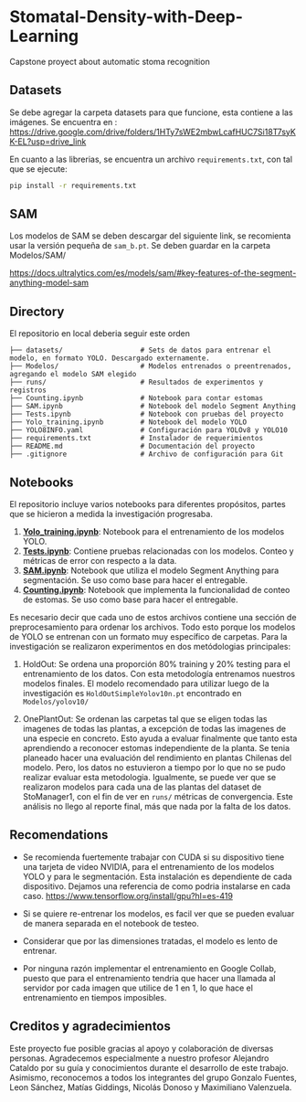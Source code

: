 # Stomatal-Density-with-Deep-Learning
Capstone proyect about automatic stoma recognition

## Datasets
Se debe agregar la carpeta datasets para que funcione, esta contiene a las imágenes.
Se encuentra en : https://drive.google.com/drive/folders/1HTy7sWE2mbwLcafHUC7Si18T7syKK-EL?usp=drive_link

En cuanto a las librerias, se encuentra un archivo `requirements.txt`, con tal que se ejecute:

```bash
pip install -r requirements.txt
```
## SAM
Los modelos de SAM se deben descargar del siguiente link, se recomienta usar la versión pequeña de `sam_b.pt`. Se deben guardar en la carpeta Modelos/SAM/

https://docs.ultralytics.com/es/models/sam/#key-features-of-the-segment-anything-model-sam


## Directory 

El repositorio en local deberia seguir este orden
```
├── datasets/                   # Sets de datos para entrenar el modelo, en formato YOLO. Descargado externamente.
├── Modelos/                    # Modelos entrenados o preentrenados, agregando el modelo SAM elegido
├── runs/                       # Resultados de experimentos y registros
├── Counting.ipynb              # Notebook para contar estomas
├── SAM.ipynb                   # Notebook del modelo Segment Anything
├── Tests.ipynb                 # Notebook con pruebas del proyecto
├── Yolo_training.ipynb         # Notebook del modelo YOLO
├── YOLO8INFO.yaml              # Configuración para YOLOv8 y YOLO10
├── requirements.txt            # Instalador de requerimientos
├── README.md                   # Documentación del proyecto
├── .gitignore                  # Archivo de configuración para Git
```

## Notebooks
El repositorio incluye varios notebooks para diferentes propósitos, partes que se hicieron a medida la investigación progresaba. 

1. **[Yolo_training.ipynb](./Yolo_training.ipynb)**: Notebook para el entrenamiento de los modelos YOLO.
2. **[Tests.ipynb](./Tests.ipynb)**: Contiene pruebas relacionadas con los modelos. Conteo y métricas de error con respecto a la data.
3. **[SAM.ipynb](./SAM.ipynb)**: Notebook que utiliza el modelo Segment Anything para segmentación. Se uso como base para hacer el entregable.
4. **[Counting.ipynb](./Counting.ipynb)**: Notebook que implementa la funcionalidad de conteo de estomas. Se uso como base para hacer el entregable.

Es necesario decir que cada uno de estos archivos contiene una sección de preprocesamiento para ordenar los archivos. Todo esto porque los modelos de YOLO se entrenan con un formato muy específico de carpetas.
Para la investigación se realizaron experimentos en dos metódologias principales:

1. HoldOut: Se ordena una proporción 80% training y 20% testing para el entrenamiento de los datos. Con esta metodología entrenamos nuestros modelos finales. El modelo recomendado para utilizar luego de la investigación es `HoldOutSimpleYolov10n.pt` encontrado en `Modelos/yolov10/`

2. OnePlantOut: Se ordenan las carpetas tal que se eligen todas las imagenes de todas las plantas, a excepción de todas las imagenes de una especie en concreto. Esto ayuda a evaluar finalmente que tanto esta aprendiendo a reconocer estomas independiente de la planta. Se tenia planeado hacer una evaluación del rendimiento en plantas Chilenas del modelo. Pero, los datos no estuvieron a tiempo por lo que no se pudo realizar evaluar esta metodologia. Igualmente, se puede ver que se realizaron modelos para cada una de las plantas del dataset de StoManager1, con el fin de ver en `runs/` métricas de convergencia. Este análisis no llego al reporte final, más que nada por la falta de los datos.



## Recomendations

- Se recomienda fuertemente trabajar con CUDA si su dispositivo tiene una tarjeta de video NVIDIA, para el entrenamiento de los modelos YOLO y para le segmentación. Esta instalación es dependiente de cada dispositivo. Dejamos una referencia de como podria instalarse en cada caso. https://www.tensorflow.org/install/gpu?hl=es-419

- Si se quiere re-entrenar los modelos, es facil ver que se pueden evaluar de manera separada en el notebook de testeo. 

- Considerar que por las dimensiones tratadas, el modelo es lento de entrenar.

- Por ninguna razón implementar el entrenamiento en Google Collab, puesto que para el entrenamiento tendria que hacer una llamada al servidor por cada imagen que utilice de 1 en 1, lo que hace el entrenamiento en tiempos imposibles.

## Creditos y agradecimientos

Este proyecto fue posible gracias al apoyo y colaboración de diversas personas. Agradecemos especialmente a nuestro profesor Alejandro Cataldo por su guía y conocimientos durante el desarrollo de este trabajo. Asimismo, reconocemos a todos los integrantes del grupo Gonzalo Fuentes, Leon Sánchez, Matías Giddings, Nicolás Donoso y Maximiliano Valenzuela.